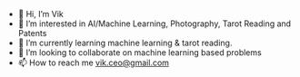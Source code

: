 - 👋 Hi, I’m Vik
- 👀 I’m interested in AI/Machine Learning, Photography, Tarot Reading and Patents
- 🌱 I’m currently learning machine learning & tarot reading. 
- 💞️ I’m looking to collaborate on machine learning based problems
- 📫 How to reach me vik.ceo@gmail.com

<!---
vikceo/vikceo is a ✨ special ✨ repository because its `README.md` (this file) appears on your GitHub profile.
You can click the Preview link to take a look at your changes.
--->
